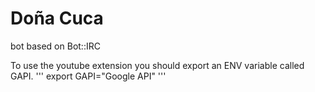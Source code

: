 # Doña Cuca

bot based on Bot::IRC

To use the youtube extension you should export an ENV variable called GAPI.
'''
export GAPI="Google API"
'''
